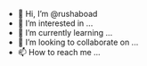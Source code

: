 - 👋 Hi, I’m @rushaboad
- 👀 I’m interested in ...
- 🌱 I’m currently learning ...
- 💞️ I’m looking to collaborate on ...
- 📫 How to reach me ...

<!---
rushaboad/rushaboad is a ✨ special ✨ repository because its `README.md` (this file) appears on your GitHub profile.
You can click the Preview link to take a look at your changes.
--->
